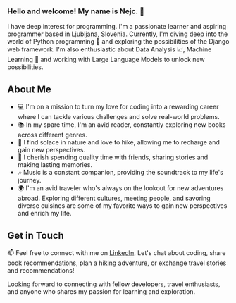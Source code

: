 ### Hello and welcome! My name is Nejc. 👋

I have deep interest for programming. I'm a passionate learner and aspiring programmer based in Ljubljana, Slovenia. 
Currently, I'm diving deep into the world of Python programming 🐍 and exploring the possibilities of the Django web framework. 
I'm also enthusiastic about Data Analysis 📈, Machine Learning 🤖 and working with Large Language Models to unlock new possibilities.

## About Me

- 💻 I'm on a mission to turn my love for coding into a rewarding career where I can tackle various challenges and solve real-world problems.
- 📚 In my spare time, I'm an avid reader, constantly exploring new books across different genres.
- 🌄 I find solace in nature and love to hike, allowing me to recharge and gain new perspectives.
- 👫 I cherish spending quality time with friends, sharing stories and making lasting memories.
- 🎶 Music is a constant companion, providing the soundtrack to my life's journey.
- 🌍 I'm an avid traveler who's always on the lookout for new adventures abroad. Exploring different cultures, meeting people, and savoring diverse cuisines are some of my favorite ways to gain new perspectives and enrich my life.

## Get in Touch

📫 Feel free to connect with me on [LinkedIn](www.linkedin.com/in/nejc-jeriha-a53881b4). Let's chat about coding, share book recommendations, plan a hiking adventure, or exchange travel stories and recommendations!

Looking forward to connecting with fellow developers, travel enthusiasts, and anyone who shares my passion for learning and exploration.
